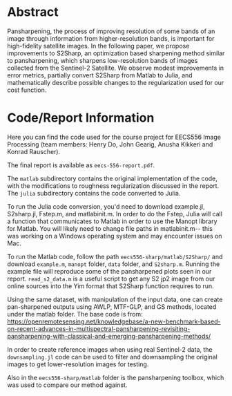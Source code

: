 # Abstract

Pansharpening, the process of improving resolution of some bands of an image through information from higher-resolution bands, is important for high-fidelity satellite images. In the following paper, we propose improvements to S2Sharp, an optimization based sharpening method similar to pansharpening, which sharpens low-resolution bands of images collected from the Sentinel-2 Satellite. We observe modest improvements in error metrics, partially convert S2Sharp from Matlab to Julia, and mathematically describe possible changes to the regularization used for our cost function.

# Code/Report Information

Here you can find the code used for the course project for EECS556 Image Processing (team members: Henry Do, John Gearig, Anusha Kikkeri and Konrad Rauscher).

The final report is available as `eecs-556-report.pdf`.

The `matlab` subdirectory contains the original implementation of the code, with the modifications to roughness regularization discussed in the report. The `julia` subdirectory contains the code converted to Julia.

To run the Julia code conversion, you'd need to download example.jl, S2sharp.jl, Fstep.m, and matlabinit.m. In order to do the Fstep, Julia will call a function that communicates to Matlab in order to use the Manopt library for Matlab. You will likely need to change file paths in matlabinit.m-- this was working on a Windows operating system and may encounter issues on Mac. 

To run the Matlab code, follow the path `eecs556-sharp/matlab/S2Sharp/` and download `example.m`, `manopt` folder, `data` folder, and `S2sharp.m`. Running the example file will reproduce some of the pansharpened plots seen in our report. `read_s2_data.m` is a useful script to get any S2 jp2 image from our online sources into the Yim format that S2Sharp function requires to run.  

Using the same dataset, with manipulation of the input data, one can create pan-sharpened outputs using AWLP, MTF-GLP, and GS methods, located under the matlab folder. 
The base code is from: https://openremotesensing.net/knowledgebase/a-new-benchmark-based-on-recent-advances-in-multispectral-pansharpening-revisiting-pansharpening-with-classical-and-emerging-pansharpening-methods/

In order to create reference images when using real Sentinel-2 data, the `downsampling.jl` code can be used to filter and downsampling the original images to get lower-resolution images for testing.

Also in the `eecs556-sharp/matlab` folder is the pansharpening toolbox, which was used to compare our method against. 

